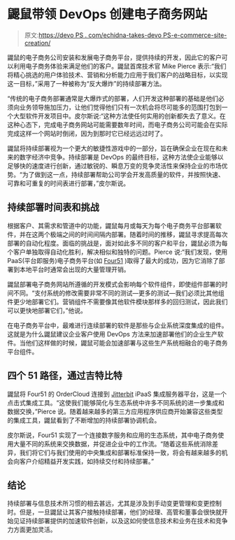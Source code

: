 # 鼹鼠带领 DevOps 创建电子商务网站

> 原文:[https://devo PS . com/echidna-takes-devo PS-e-commerce-site-creation/](https://devops.com/echidna-takes-devops-e-commerce-site-creation/)

鼹鼠的电子商务公司安装和发展电子商务平台，提供持续的开发，因此它的客户可以利用电子商务体验来满足他们的客户。鼹鼠首席技术官 Mike Pierce 表示:“我们将精心挑选的用户体验技术、营销和分析能力应用于我们客户的战略目标，以实现这一目标，”采用了一种被称为“反大爆炸”的持续部署方法。

“传统的电子商务部署通常是大爆炸式的部署，人们开发这种部署的基础是他们必须向业务领导施加压力，让他们觉得他们只有一次机会将尽可能多的范围打包到一个大型软件开发项目中。皮尔斯说:“这种方法使任何实用的创新都失去了意义。在这种心态下，完成电子商务网站可能需要数年时间，而电子商务公司可能会在实际完成这样一个网站时倒闭，因为到那时它已经远远过时了。

鼹鼠将持续部署视为一个更大的敏捷性游戏中的一部分，旨在确保企业在现在和未来的数字经济中竞争。持续部署是 DevOps 的最终目标，这种方法使企业能够以足够快的速度进行创新，通过敏锐的、瞬息万变的竞争灵活性来保持企业的市场优势。“为了做到这一点，持续部署帮助公司学会开发高质量的软件，并按照快速、可靠和可重复的时间表进行部署，”皮尔斯说。

## 持续部署时间表和挑战

根据客户、其需求和管道中的功能，鼹鼠每月或每天为每个电子商务平台部署软件，并在这两个极端之间的时间间隔内部署。随着时间的推移，鼹鼠寻求提高每次部署的自动化程度。面临的挑战是，面对如此多不同的客户和平台，鼹鼠必须为每个客户单独取得自动化胜利，解决相似和独特的问题。Pierce 说:“我们发现，使用 PaaS(平台即服务)电子商务平台(如 [Four51](http://public.four51.com/) )取得了最大的成功，因为它消除了部署到本地平台时通常会出现的大量管理开销。

鼹鼠部署电子商务网站所遵循的开发模式会影响每个软件组件，即使组件部署的时间不同。“支付系统的修改需要非常不同的测试—更多的测试—我们必须比其他组件更少地部署它们。营销组件不需要像其他软件模块那样多的回归测试，因此我们可以更快地部署它们，”他说。

在电子商务平台中，最难进行连续部署的软件是那些与企业系统深度集成的组件。这就是为什么鼹鼠建议企业客户使用 DevOps 方法来加速部署他们的企业生产软件。当他们这样做的时候，鼹鼠可能会加速部署与这些生产系统相融合的电子商务平台组件。

## 四个 51 路径，通过吉特比特

鼹鼠将 Four51 的 OrderCloud 连接到 [Jitterbit](http://www.jitterbit.com/) iPaaS 集成服务器平台，这是一个点击式集成工具。“这使我们能够简化与生态系统中许多不同系统的进一步集成和数据交换，”Pierce 说。随着越来越多的第三方应用程序供应商开始兼容这些类型的集成工具，鼹鼠看到了不断增加的持续部署协调机会。

皮尔斯说，Four51 实现了一个连接数字服务和应用的生态系统，其中电子商务使用大量不同的系统来交换数据，并促进企业中的工作流。“随着这些系统消除差异，我们将它们与我们使用的中央集成和部署标准保持一致，将会有越来越多的机会向客户介绍精益开发实践，如持续交付和持续部署。”

## 结论

持续部署与信息技术所习惯的相去甚远，尤其是涉及到手动变更管理和变更控制时。但是，一旦鼹鼠让其客户接触持续部署，他们的经理、高管和董事会很快就开始见证持续部署提供的加速软件创新，以及这如何使信息技术和业务在技术和竞争力方面更加灵活。
